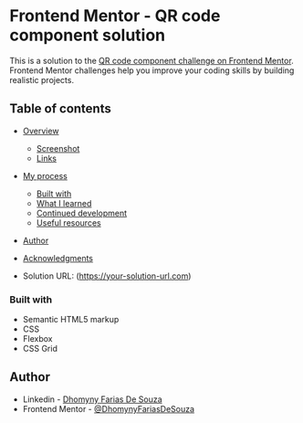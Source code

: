 # Frontend Mentor - QR code component solution

This is a solution to the [QR code component challenge on Frontend Mentor](https://www.frontendmentor.io/challenges/qr-code-component-iux_sIO_H). Frontend Mentor challenges help you improve your coding skills by building realistic projects. 

## Table of contents

- [Overview](#overview)
  - [Screenshot](#screenshot)
  - [Links](#links)
- [My process](#my-process)
  - [Built with](#built-with)
  - [What I learned](#what-i-learned)
  - [Continued development](#continued-development)
  - [Useful resources](#useful-resources)
- [Author](#author)
- [Acknowledgments](#acknowledgments)



- Solution URL: (https://your-solution-url.com)

### Built with

- Semantic HTML5 markup
- CSS 
- Flexbox
- CSS Grid

## Author

- Linkedin - [Dhomyny Farias De Souza](https://linkedin.com/in/dhomyny-farias-dev)
- Frontend Mentor - [@DhomynyFariasDeSouza](https://www.frontendmentor.io/profile/DhomynyFariasDeSouza)

